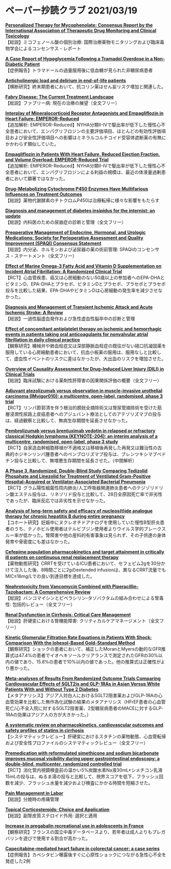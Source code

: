 # ペーパー抄読クラブ 2021/03/19

[**Personalized Therapy for Mycophenolate: Consensus Report by the International Association of Therapeutic Drug Monitoring and Clinical Toxicology**](https://pubmed.ncbi.nlm.nih.gov/33711005/)  
【総説】ミコフェノール酸の個別治療: 国際治療薬物モニタリングおよび臨床毒物学会によるコンセンサス・レポート

[**A Case Report of Hypoglycemia Following a Tramadol Overdose in a Non-Diabetic Patient**](https://pubmed.ncbi.nlm.nih.gov/33736525/)  
【症例報告】トラマドールの過量服用後に低血糖が見られた非糖尿病患者

[**Anticholinergic load and delirium in end-of-life patients**](https://pubmed.ncbi.nlm.nih.gov/33733683/)  
【横断研究】終末期患者において、抗コリン薬はせん妄リスク増加と関連した。

[**Fabry Disease: The Current Treatment Landscape**](https://pubmed.ncbi.nlm.nih.gov/33721270/)  
【総説】ファブリー病: 現在の治療の展望（全文フリー）

[**Interplay of Mineralocorticoid Receptor Antagonists and Empagliflozin in Heart Failure: EMPEROR-Reduced**](https://pubmed.ncbi.nlm.nih.gov/33736821/)  
【追加解析: EMPEROR-Reduced】NYHA分類II-IVで駆出率が低下した慢性心不全患者において、エンパグリフロジンの主要評価項目、ほとんどの有効性評価項目および安全性評価項目への影響はミネラルコルチコイド受容体遮断薬の有無にかかわらず類似していた。

[**Empagliflozin in Patients With Heart Failure, Reduced Ejection Fraction, and Volume Overload: EMPEROR-Reduced Trial**](https://pubmed.ncbi.nlm.nih.gov/33736819/)  
【追加解析: EMPEROR-Reduced】NYHA分類II-IVで駆出率が低下した慢性心不全患者において、エンパグリフロジンによる利益の規模は、最近の体液量過剰患者において顕著ではなかった。

[**Drug-Metabolizing Cytochrome P450 Enzymes Have Multifarious Influences on Treatment Outcomes**](https://pubmed.ncbi.nlm.nih.gov/33723723/)  
【総説】薬物代謝酵素のチトクロムP450は治療転帰に様々な影響をもたらす

[**Diagnosis and management of diabetes insipidus for the internist: an update**](https://pubmed.ncbi.nlm.nih.gov/33713498/)  
【総説】内科医のための尿崩症の診断と管理（全文フリー）

[**Preoperative Management of Endocrine, Hormonal, and Urologic Medications: Society for Perioperative Assessment and Quality Improvement (SPAQI) Consensus Statement**](https://pubmed.ncbi.nlm.nih.gov/33714600/)  
【総説】内分泌、ホルモンおよび泌尿器の薬の術前管理: SPAQIのコンセンサス・ステートメント（全文フリー）

[**Effect of Marine Omega-3 Fatty Acid and Vitamin D Supplementation on Incident Atrial Fibrillation: A Randomized Clinical Trial**](https://pubmed.ncbi.nlm.nih.gov/33724323/)  
【RCT】心血管疾患、癌又は心房細動のない50歳以上の参加者へのEPA-DHAとビタミンD、EPA-DHAとプラセボ、ビタミンDとプラセボ、プラセボとプラセボ投与を比較した結果、EPA-DHAやビタミンDは心房細動の発生率を減少させなかった。

[**Diagnosis and Management of Transient Ischemic Attack and Acute Ischemic Stroke: A Review**](https://pubmed.ncbi.nlm.nih.gov/33724327/)  
【総説】一過性脳虚血発作および急性虚血性脳卒中の診断と管理

[**Effect of concomitant antiplatelet therapy on ischemic and hemorrhagic events in patients taking oral anticoagulants for nonvalvular atrial fibrillation in daily clinical practice**](https://pubmed.ncbi.nlm.nih.gov/33715291/)  
【観察研究】機械弁や肺血栓症又は深部静脈血栓症の既往がない経口抗凝固薬を服用している心房細動患者において、抗血小板薬の服用は、服用なしと比較して、虚血性イベントのリスクに差はなかったが、大出血のリスクを増加させた。

[**Overview of Causality Assessment for Drug-Induced Liver Injury (DILI) in Clinical Trials**](https://pubmed.ncbi.nlm.nih.gov/33725335/)  
【総説】臨床試験における薬剤性肝障害の因果関係評価の概要（全文フリー）

[**Adjuvant atezolizumab versus observation in muscle-invasive urothelial carcinoma (IMvigor010): a multicentre, open-label, randomised, phase 3 trial**](https://pubmed.ncbi.nlm.nih.gov/33721560/)  
【RCT】リンパ節郭清を伴う根治的膀胱全摘除術又は腎尿管摘除術を受けた筋層浸潤性尿路上皮癌患者へのアジュバント療法としてのアテゾリズマブの投与は、経過観察と比較して、無病生存期間を延長させなかった。

[**Pembrolizumab versus brentuximab vedotin in relapsed or refractory classical Hodgkin lymphoma (KEYNOTE-204): an interim analysis of a multicentre, randomised, open-label, phase 3 study**](https://pubmed.ncbi.nlm.nih.gov/33721562/)  
【RCT】自家造血幹細胞移植が不適格又は移植後再発した再発又は難治性の古典的ホジキンリンパ腫患者へのペンブロリズマブ投与は、ブレンツキシマブベドチン投与と比較して、無増悪生存期間を延長させた。（中間解析）

[**A Phase 3, Randomized, Double-Blind Study Comparing Tedizolid Phosphate and Linezolid for Treatment of Ventilated Gram-Positive Hospital-Acquired or Ventilator-Associated Bacterial Pneumonia**](https://pubmed.ncbi.nlm.nih.gov/33720350/)  
【RCT】グラム陽性細菌性院内肺炎/人工呼吸器関連肺炎患者へのテジゾリドリン酸エステル投与は、リネゾリド投与と比較して、28日全原因死亡率で非劣性であったが、臨床反応では非劣性を示せなかった。

[**Analysis of long-term safety and efficacy of nucleos(t)ide analogue therapy for chronic hepatitis B during entire pregnancy**](https://pubmed.ncbi.nlm.nih.gov/33722684/)  
【コホート研究】妊娠中にヌクレオチドアナログを使用していた慢性B型肝炎患者のうち、テノホビル使用者はテルビブジン使用者よりウイルス学的ブレークスルー率が低かった。腎障害や他の産科的有害事象は見られず、その子供達の身体発育や骨密度にも差はなかった。

[**Cefepime population pharmacokinetics and target attainment in critically ill patients on continuous renal replacement therapy**](https://pubmed.ncbi.nlm.nih.gov/33722885/)  
【薬物動態研究】CRRTを受けているICU患者において、セフェピム2gを30分かけて注入した後、8時間ごとに2gのextended infusionは、異なるCRRT流量でもMIC≤16mg/Lでの良い到達目標を達成した。

[**Nephrotoxicity from Vancomycin Combined with Piperacillin-Tazobactam: A Comprehensive Review**](https://pubmed.ncbi.nlm.nih.gov/33735856/)  
【総説】バンコマイシンとピペラシリン-タゾバクタムの組み合わせによる腎毒性: 包括的レビュー（全文フリー）

[**Renal Dysfunction in Cirrhosis: Critical Care Management**](https://pubmed.ncbi.nlm.nih.gov/33707901/)  
【総説】肝硬変における腎機能障害: クリティカルケアマネージメント（全文フリー）

[**Kinetic Glomerular Filtration Rate Equations in Patients With Shock: Comparison With the Iohexol-Based Gold-Standard Method**](https://pubmed.ncbi.nlm.nih.gov/33710029/)  
【観察研究】ショックの患者において、補正したMoranとMyersの動的なGFR推算式は47.4%の患者でイオヘキソールクリアランスで測定されたGFRの30%以内の値であり、15.8%の患者で10%以内の値であった。他の推算式は正確性がより悪かった。

[**Meta-analyses of Results From Randomized Outcome Trials Comparing Cardiovascular Effects of SGLT2is and GLP-1RAs in Asian Versus White Patients With and Without Type 2 Diabetes**](https://pubmed.ncbi.nlm.nih.gov/33707305/)  
【メタアナリシス】アジア人対白人におけるSGLT2阻害薬およびGLP-1RAの心血管効果を比較した無作為化試験の結果のメタアナリシス（HFrEF患者の心血管死亡/心不全入院に対するSGLT2阻害薬、2型糖尿病患者のMACEに対するGLP-1RAの効果はアジア人の方が大きかった。）

[**A systematic review on pharmacokinetics, cardiovascular outcomes and safety profiles of statins in cirrhosis**](https://pubmed.ncbi.nlm.nih.gov/33726685/)  
【システマティックレビュー】肝硬変におけるスタチンの薬物動態、心血管転帰および安全性プロファイルのシステマティックレビュー（全文フリー）

[**Premedication with reformulated simethicone and sodium bicarbonate improves mucosal visibility during upper gastrointestinal endoscopy: a double-blind, multicenter, randomized controlled trial**](https://pubmed.ncbi.nlm.nih.gov/33736601/)  
【RCT】消化管内視鏡検査前の温かい5%炭酸水素Na液30mL+シメチコン乳液15mLの投与は、ぬるま湯の投与と比較して、視界スコアを低下、フラッシュ回数を減少、フラッシュ水量を減少および検査にかかる時間を短縮させた。

[**Pain Management in Labor**](https://pubmed.ncbi.nlm.nih.gov/33719377/)  
【総説】分娩時の疼痛管理

[**Topical Corticosteroids: Choice and Application**](https://pubmed.ncbi.nlm.nih.gov/33719380/)  
【総説】副腎皮質ステロイド外用: 選択と適用

[**Increase in pregabalin recreational use in adolescents in France**](https://pubmed.ncbi.nlm.nih.gov/33733968/)  
【観察研究】フランスの国立中毒データベースより、若年者は成人よりもプレガバリンを遊びで使用する割合が高かった。

[**Capecitabine-mediated heart failure in colorectal cancer: a case series**](https://pubmed.ncbi.nlm.nih.gov/33709051/)  
【症例報告】カペシタビン曝露後すぐに心原性ショックにつながる急性心不全を発症した2例